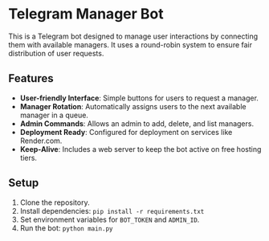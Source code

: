# Telegram Manager Bot

This is a Telegram bot designed to manage user interactions by connecting them with available managers. It uses a round-robin system to ensure fair distribution of user requests.

## Features

-   **User-friendly Interface**: Simple buttons for users to request a manager.
-   **Manager Rotation**: Automatically assigns users to the next available manager in a queue.
-   **Admin Commands**: Allows an admin to add, delete, and list managers.
-   **Deployment Ready**: Configured for deployment on services like Render.com.
-   **Keep-Alive**: Includes a web server to keep the bot active on free hosting tiers.

## Setup

1.  Clone the repository.
2.  Install dependencies: `pip install -r requirements.txt`
3.  Set environment variables for `BOT_TOKEN` and `ADMIN_ID`.
4.  Run the bot: `python main.py` 